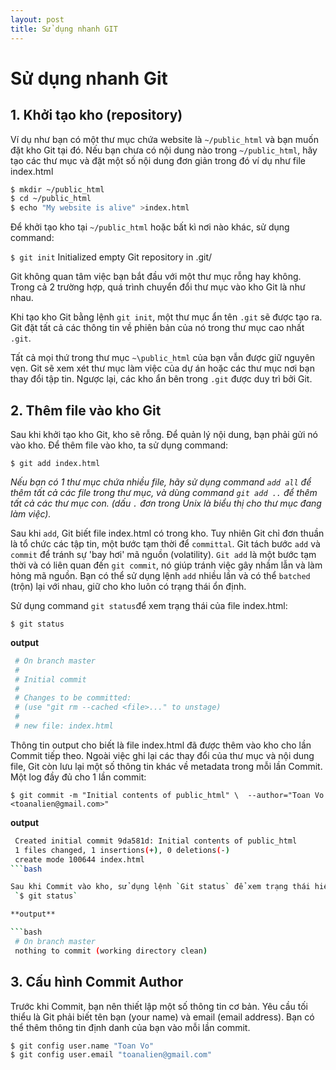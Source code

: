```yaml
---
layout: post
title: Sử dụng nhanh GIT
---
```


# Sử dụng nhanh Git

## 1. Khởi tạo kho (repository)

Ví dụ như bạn có một thư mục chứa website là `~/public_html` và bạn muốn đặt kho Git tại đó. Nếu bạn chưa có nội dung nào trong `~/public_html`, hãy tạo các thư mục và đặt một số nội dung đơn giản trong đó ví dụ như file index.html


```bash
$ mkdir ~/public_html
$ cd ~/public_html
$ echo "My website is alive" >index.html
```

Để khởi tạo kho tại `~/public_html` hoặc bất kì nơi nào khác, sử dụng command:

`$ git init` Initialized empty Git repository in .git/

Git không quan tâm việc bạn bắt đầu với một thư mục rỗng hay không. Trong cả 2 trường hợp, quá trình chuyển đổi thư mục vào kho Git là như nhau.

Khi tạo kho Git bằng lệnh `git init`, một thư mục ẩn tên `.git` sẽ được tạo ra. Git đặt tất cả các thông tin về phiên bản của nó trong thư mục cao nhất `.git`.

Tất cả mọi thứ trong thư mục `~\public_html` của bạn vẫn được giữ nguyên vẹn. Git sẽ xem xét thư mục làm việc của dự án hoặc các thư mục nơi bạn thay đổi tập tin. Ngược lại, các kho ẩn bên trong `.git` được duy trì bởi Git.

## 2. Thêm file vào kho Git

Sau khi khởi tạo kho Git, kho sẽ rỗng. Để quản lý nội dung, bạn phải gửi nó vào kho. Để thêm file vào kho, ta sử dụng command:

`$ git add index.html`

*Nếu bạn có 1 thư mục chứa nhiều file, hãy sử dụng command `add all` để thêm tất cả các file trong thư mục, và dùng command `git add ..` để thêm tất cả các thư mục con. (dấu `.` đơn trong Unix là biểu thị cho thư mục đang làm việc).*

Sau khi `add`, Git biết file index.html có trong kho. Tuy nhiên Git chỉ đơn thuần là tổ chức các tập tin, một bước tạm thời để `committal`. Git tách bước `add` và `commit` để tránh sự 'bay hơi' mã nguồn (volatility). `Git add` là một bước tạm thời và có liên quan đến `git commit`, nó giúp tránh việc gây nhầm lẫn và làm hỏng mã nguồn. Bạn có thể sử dụng lệnh `add` nhiều lần và có thể `batched` (trộn) lại với nhau, giữ cho kho luôn có trạng thái ổn định.

Sử dụng command `git status`để xem trạng thái của file index.html:

`$ git status`

**output**

```bash
 # On branch master
 #
 # Initial commit
 #
 # Changes to be committed:
 # (use "git rm --cached <file>..." to unstage)
 #
 # new file: index.html
```

Thông tin output cho biết là file index.html đã được thêm vào kho cho lần Commit tiếp theo. Ngoài việc ghi lại các thay đổi của thư mục và nội dung file, Git còn lưu lại một số thông tin khác về metadata trong mỗi lần Commit. Một log đầy đủ cho 1 lần commit:

 `$ git commit -m "Initial contents of public_html" \ 
--author="Toan Vo <toanalien@gmail.com>"`

**output**

```bash
 Created initial commit 9da581d: Initial contents of public_html
 1 files changed, 1 insertions(+), 0 deletions(-)
 create mode 100644 index.html
```bash

Sau khi Commit vào kho, sử dụng lệnh `Git status` để xem trạng thái hiện tại
 `$ git status`

**output**

```bash
 # On branch master
 nothing to commit (working directory clean)
```

## 3. Cấu hình Commit Author

Trước khi Commit, bạn nên thiết lập một số thông tin cơ bản. Yêu cầu tối thiểu là Git phải biết tên bạn (your name) và email (email address). Bạn có thể thêm thông tin định danh của bạn vào mỗi lần commit. 

```bash
$ git config user.name "Toan Vo"
$ git config user.email "toanalien@gmail.com"
```
